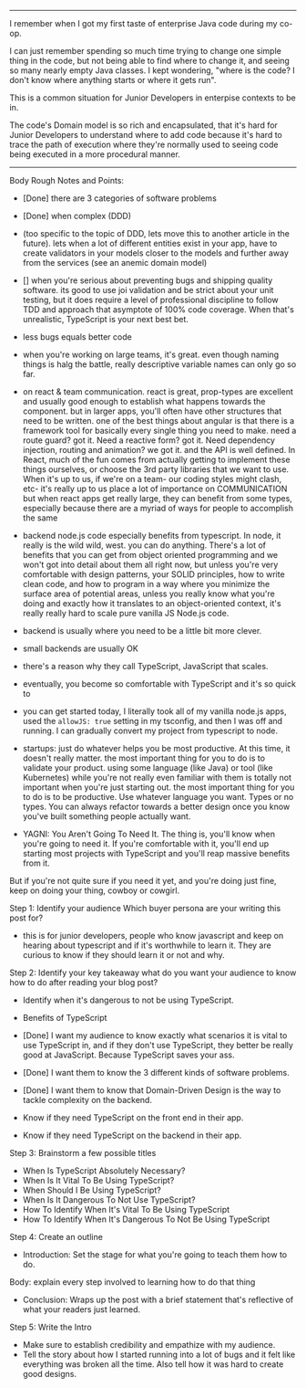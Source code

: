 ***

I remember when I got my first taste of enterprise Java code during my co-op. 

I can just remember spending so much time trying to change one simple thing in the code, but not being able to find where to change it, and seeing so many nearly empty Java classes. I kept wondering, "where is the code? I don't know where anything starts or where it gets run". 

This is a common situation for Junior Developers in enterpise contexts to be in. 

The code's Domain model is so rich and encapsulated, that it's hard for Junior Developers to understand where to add code because it's hard to trace the path of execution where they're normally used to seeing code being executed in a more procedural manner.

***


Body Rough Notes and Points:

- [Done] there are 3 categories of software problems
- [Done] when complex (DDD)
- (too specific to the topic of DDD, lets move this to another article in the future). lets when a lot of different entities exist in your app, have to create validators in your models closer to the models and further away from the services (see an anemic domain model)
- [] when you're serious about preventing bugs and shipping quality software. its good to use joi validation and be strict about your unit testing, but it does require a level of professional discipline to follow TDD and approach that asymptote of 100% code coverage. When that's unrealistic, TypeScript is your next best bet.
- less bugs equals better code
- when you're working on large teams, it's great. even though naming things is halg the battle, really descriptive variable names can only go so far.
- on react & team communication. react is great, prop-types are excellent and usually good enough to establish what happens towards the component. but in larger apps, you'll often have other structures that need to be written. one of the best things about angular is that there is a framework tool for basically every single thing you need to make. need a route guard? got it. Need a reactive form? got it. Need dependency injection, routing and animation? we got it. and the API is well defined. In React, much of the fun comes from actually getting to implement these things ourselves, or choose the 3rd party libraries that we want to use. When it's up to us, if we're on a team- our coding styles might clash, etc- it's really up to us place a lot of importance on COMMUNICATION  but when react apps get really large, they can benefit from some types, especially because there are a myriad of ways for people to accomplish the same


- backend node.js code especially benefits from typescript. In node, it really is the wild wild, west. you can do anything. There's a lot of benefits that you can get from object oriented programming and we won't got into detail about them all right now, but unless you're very comfortable with design patterns, your SOLID principles, how to write clean code, and how to program in a way where you minimize the surface area of potential areas, unless you really know what you're doing and exactly how it translates to an object-oriented context, it's really really hard to scale pure vanilla JS Node.js code.

- backend is usually where you need to be a little bit more clever.

- small backends are usually OK 

- there's a reason why they call TypeScript, JavaScript that scales.

- eventually, you become so comfortable with TypeScript and it's so quick to 

- you can get started today, I literally took all of my vanilla node.js apps, used the ```allowJS: true``` setting in my tsconfig, and then I was off and running. I can gradually convert my project from typescript to node.

- startups: just do whatever helps you be most productive. At this time, it doesn't really matter. the most important thing for you to do is to validate your product. using some language (like Java) or tool (like Kubernetes) while you're not really even familiar with them is totally not important when you're just starting out. the most important thing for you to do is to be productive. Use whatever language you want. Types or no types. You can always refactor towards a better design once you know you've built something people actually want.


- YAGNI: You Aren't Going To Need It.
The thing is, you'll know when you're going to need it. If you're comfortable with it, you'll end up starting most projects with TypeScript and you'll reap massive benefits from it.

But if you're not quite sure if you need it yet, and you're doing just fine, keep on doing your thing, cowboy or cowgirl.


Step 1: Identify your audience
Which buyer persona are your writing this post for?

- this is for junior developers, people who know javascript and keep on hearing about typescript and if it's worthwhile to learn it. They are curious to know if they should learn it or not and why.

Step 2: Identify your key takeaway
what do you want your audience to know how to do after reading your blog post?

- Identify when it's dangerous to not be using TypeScript.

- Benefits of TypeScript
- [Done] I want my audience to know exactly what scenarios it is vital to use TypeScript in, and if they don't use TypeScript, they better be really good at JavaScript. Because TypeScript saves your ass. 
- [Done] I want them to know the 3 different kinds of software problems.
- [Done] I want them to know that Domain-Driven Design is the way to tackle complexity on the backend.
- Know if they need TypeScript on the front end in their app.
- Know if they need TypeScript on the backend in their app.

Step 3: Brainstorm a few possible titles
- When Is TypeScript Absolutely Necessary?
- When Is It Vital To Be Using TypeScript?
- When Should I Be Using TypeScript?
- When Is It Dangerous To Not Use TypeScript?
- How To Identify When It's Vital To Be Using TypeScript
- How To Identify When It's Dangerous To Not Be Using TypeScript

Step 4: Create an outline
- Introduction: Set the stage for what you're going to teach them how to do.

Body: explain every step involved to learning how to do that thing
- Conclusion: Wraps up the post with a brief statement that's reflective of what your readers just learned.

Step 5: Write the Intro
- Make sure to establish credibility and empathize with my audience.
- Tell the story about how I started running into a lot of bugs and it felt like everything was broken all the time. Also tell how it was hard to create good designs.


